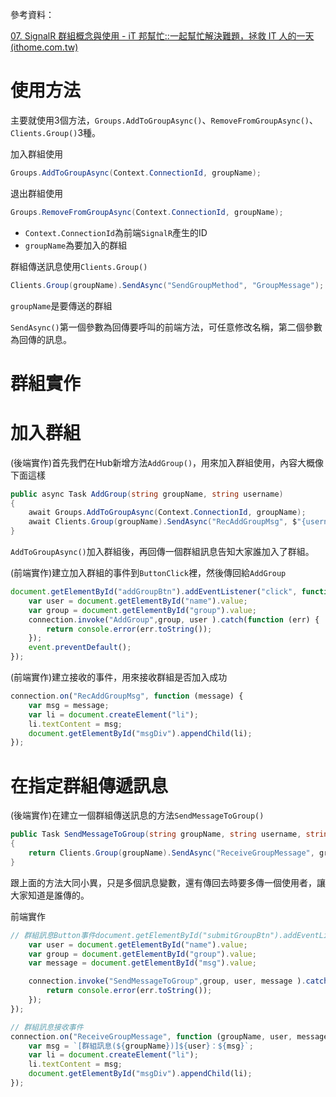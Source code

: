 
參考資料：

[07. SignalR 群組概念與使用 - iT 邦幫忙::一起幫忙解決難題，拯救 IT 人的一天 (ithome.com.tw)](https://ithelp.ithome.com.tw/articles/10203383)

# **使用方法**

主要就使用3個方法，`Groups.AddToGroupAsync()`、`RemoveFromGroupAsync()`、`Clients.Group()`3種。

加入群組使用

```csharp
Groups.AddToGroupAsync(Context.ConnectionId, groupName);
```

退出群組使用

```csharp
Groups.RemoveFromGroupAsync(Context.ConnectionId, groupName);

```

- `Context.ConnectionId`為前端`SignalR`產生的ID
- `groupName`為要加入的群組

群組傳送訊息使用`Clients.Group()`

```csharp
Clients.Group(groupName).SendAsync("SendGroupMethod", "GroupMessage");
```

`groupName`是要傳送的群組

`SendAsync()`第一個參數為回傳要呼叫的前端方法，可任意修改名稱，第二個參數為回傳的訊息。

# **群組實作**

# 加**入群組**

(後端實作)首先我們在Hub新增方法`AddGroup()`，用來加入群組使用，內容大概像下面這樣

```csharp
public async Task AddGroup(string groupName, string username)
{
    await Groups.AddToGroupAsync(Context.ConnectionId, groupName);
    await Clients.Group(groupName).SendAsync("RecAddGroupMsg", $"{username} 已加入 群組：{groupName}。");
}

```

`AddToGroupAsync()`加入群組後，再回傳一個群組訊息告知大家誰加入了群組。

(前端實作)建立加入群組的事件到`ButtonClick`裡，然後傳回給`AddGroup`

```jsx
document.getElementById("addGroupBtn").addEventListener("click", function (event) {
    var user = document.getElementById("name").value;
    var group = document.getElementById("group").value;
    connection.invoke("AddGroup",group, user ).catch(function (err) {
        return console.error(err.toString());
    });
    event.preventDefault();
});

```

(前端實作)建立接收的事件，用來接收群組是否加入成功

```jsx
connection.on("RecAddGroupMsg", function (message) {
    var msg = message;
    var li = document.createElement("li");
    li.textContent = msg;
    document.getElementById("msgDiv").appendChild(li);
});
```

# 在指定群組傳遞訊息

(後端實作)在建立一個群組傳送訊息的方法`SendMessageToGroup()`

```csharp
public Task SendMessageToGroup(string groupName, string username, string message)
{
    return Clients.Group(groupName).SendAsync("ReceiveGroupMessage", groupName, username, message);
}
```

跟上面的方法大同小異，只是多個訊息變數，還有傳回去時要多傳一個使用者，讓大家知道是誰傳的。

前端實作

```jsx
// 群組訊息Button事件document.getElementById("submitGroupBtn").addEventListener("click", function (e) {
    var user = document.getElementById("name").value;
    var group = document.getElementById("group").value;
    var message = document.getElementById("msg").value;

    connection.invoke("SendMessageToGroup",group, user, message ).catch(function (err) {
        return console.error(err.toString());
    });
});

// 群組訊息接收事件
connection.on("ReceiveGroupMessage", function (groupName, user, message) {
    var msg = `[群組訊息(${groupName})]${user}：${msg}`;
    var li = document.createElement("li");
    li.textContent = msg;
    document.getElementById("msgDiv").appendChild(li);
});
```